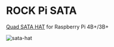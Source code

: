 # ROCK Pi SATA

[Quad SATA HAT](<https://wiki.radxa.com/Dual_Quad_SATA_HAT>) for Raspberry Pi 4B+/3B+

![sata-hat](https://setq.me/static/img/quad-sata-hat.png)